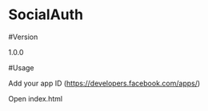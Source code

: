 # SocialAuth

#Version

1.0.0

#Usage

Add your app ID (https://developers.facebook.com/apps/)

Open index.html
